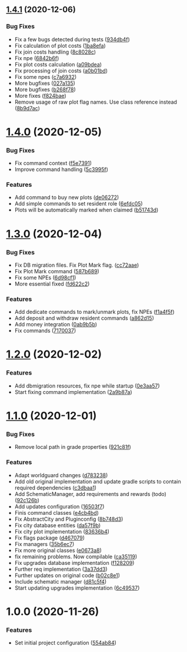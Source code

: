 ## [1.4.1](https://github.com/raidcraft/rccities/compare/v1.4.0...v1.4.1) (2020-12-06)


### Bug Fixes

* Fix a few bugs detected during tests ([934db4f](https://github.com/raidcraft/rccities/commit/934db4f814c838dffb79fcf325fd06c43477448f))
* Fix calculation of plot costs ([1ba8efa](https://github.com/raidcraft/rccities/commit/1ba8efa296fb32781440c7828668a663bf060965))
* Fix join costs handling ([8c8028c](https://github.com/raidcraft/rccities/commit/8c8028cfe3c7d79c8843f9487e5df67c67fca657))
* Fix npe ([6842b6f](https://github.com/raidcraft/rccities/commit/6842b6f0bfdcb50c7fc0db7e36318707655c41fe))
* Fix plot costs calculation ([a09bdea](https://github.com/raidcraft/rccities/commit/a09bdea02fefd5d3fe9d5a840fdf5fedb8b99a87))
* Fix processing of join costs ([a0b01bd](https://github.com/raidcraft/rccities/commit/a0b01bdceadd0f973ee708d59b64adc70bd42b87))
* Fix some npes ([c7a6932](https://github.com/raidcraft/rccities/commit/c7a6932145082a3e6d8f3791d531e34a30128e23))
* More bugfixes ([027a135](https://github.com/raidcraft/rccities/commit/027a1354ccd88b990864af75a8814ec226a5aa5b))
* More bugfixes ([b268f78](https://github.com/raidcraft/rccities/commit/b268f78006a70145c2d3f841046624f450ca4128))
* More fixes ([f824bae](https://github.com/raidcraft/rccities/commit/f824bae6cbe845a6f40538ce3ead7322627b50f4))
* Remove usage of raw plot flag names. Use class reference instead ([8b9d7ac](https://github.com/raidcraft/rccities/commit/8b9d7ac34e306350afc461969e6d2e85f64c56ab))

# [1.4.0](https://github.com/raidcraft/rccities/compare/v1.3.0...v1.4.0) (2020-12-05)


### Bug Fixes

* Fix command context ([f5e7391](https://github.com/raidcraft/rccities/commit/f5e73911d3e80b7683a29645aa9bb1109e115ec0))
* Improve command handling ([5c3995f](https://github.com/raidcraft/rccities/commit/5c3995fbdfa81bc67380c798fe2e405c873b400e))


### Features

* Add command to buy new plots ([de06272](https://github.com/raidcraft/rccities/commit/de062725419dab653f6340d911c05e94b5af8e22))
* Add simple commands to set resident role ([6efdc05](https://github.com/raidcraft/rccities/commit/6efdc05f68dea8c7947262d43538a8c82020274a))
* Plots will be automatically marked when claimed ([b51743d](https://github.com/raidcraft/rccities/commit/b51743d2baadb29724d9633407b720f7562731a2))

# [1.3.0](https://github.com/raidcraft/rccities/compare/v1.2.0...v1.3.0) (2020-12-04)


### Bug Fixes

* Fix DB migration files. Fix Plot Mark flag. ([cc72aae](https://github.com/raidcraft/rccities/commit/cc72aae1f211fd04fb14aa73ee02861971feae80))
* Fix Plot Mark command ([587b689](https://github.com/raidcraft/rccities/commit/587b6891afeaf267134b0aeb648e1c4280ff8864))
* Fix some NPEs ([6d98cf1](https://github.com/raidcraft/rccities/commit/6d98cf1ee3a90e4d5ad5b924d6ee18f96500403d))
* More essential fixed ([fd622c2](https://github.com/raidcraft/rccities/commit/fd622c2a2d6275df8accb0f98da99808ef7ec490))


### Features

* Add dedicate commands to mark/unmark plots, fix NPEs ([f1a4f5f](https://github.com/raidcraft/rccities/commit/f1a4f5ffadf47e851959d236a62f699d4b3649ba))
* Add deposit and withdraw resident commands ([a862d15](https://github.com/raidcraft/rccities/commit/a862d151bd95205812fc125a829a925d44d5d539))
* Add money integration ([0ab9b5b](https://github.com/raidcraft/rccities/commit/0ab9b5bb1f882eec6b6888878a74cec4cb1a003d))
* Fix commands ([7170037](https://github.com/raidcraft/rccities/commit/7170037bc1b540fa3f0b1313f16e0195f9fe7e8a))

# [1.2.0](https://github.com/raidcraft/rccities/compare/v1.1.0...v1.2.0) (2020-12-02)


### Features

* Add dbmigration resources, fix npe while startup ([0e3aa57](https://github.com/raidcraft/rccities/commit/0e3aa57858ff673efde5fb98722c9856107c8969))
* Start fixing command implementation ([2a9b87a](https://github.com/raidcraft/rccities/commit/2a9b87a3d81cea0273d396ea4df77e9aeea77969))

# [1.1.0](https://github.com/raidcraft/rccities/compare/v1.0.0...v1.1.0) (2020-12-01)


### Bug Fixes

* Remove local path in grade properties ([921c81f](https://github.com/raidcraft/rccities/commit/921c81ff749b88133ae91ff84084d8cdf17b243f))


### Features

* Adapt worldguard changes ([d783238](https://github.com/raidcraft/rccities/commit/d783238aefef3d1d382b3fbf6dce09d3305ed1a6))
* Add old original implementation and update gradle scripts to contain required dependencies ([c3dbaa1](https://github.com/raidcraft/rccities/commit/c3dbaa18e6d84fde188ff1eece6b3481224b5a05))
* Add SchematicManager, add requirements and rewards (todo) ([92c126b](https://github.com/raidcraft/rccities/commit/92c126bf7cff0c0dac3bb131651f4e21004a1114))
* Add updates configuration ([16503f7](https://github.com/raidcraft/rccities/commit/16503f72bbdd0ae4ae9d12d51be2468082f05a3c))
* Finis command classes ([e4cb4bd](https://github.com/raidcraft/rccities/commit/e4cb4bdf7a2ddec8dfc38a44edd04e0afaee5539))
* Fix AbstractCity and Pluginconfig ([8b748d3](https://github.com/raidcraft/rccities/commit/8b748d3c1d4aaae51de6e8a6288a31e79a7123d9))
* Fix city database entities ([da57f9b](https://github.com/raidcraft/rccities/commit/da57f9b20ed222ff7b040ebc357379b8e9fd7a93))
* Fix city plot implementation ([83636b4](https://github.com/raidcraft/rccities/commit/83636b4e7ee742053ca709a073ee8847680e4ac6))
* Fix flags package ([d467079](https://github.com/raidcraft/rccities/commit/d46707981b75e6205ef60ea08a56b9b6815f13ca))
* Fix managers ([35b6ec7](https://github.com/raidcraft/rccities/commit/35b6ec7bfca951f1c586986e741668444b4a17f8))
* Fix more original classes ([e0673a8](https://github.com/raidcraft/rccities/commit/e0673a8b7b1f2acf5de574bfd213365f629a7927))
* fix remaining problems. Now compilable ([ca35119](https://github.com/raidcraft/rccities/commit/ca35119a6472714b80717ce27211179e6ed4ed7b))
* Fix upgrades database implementation ([f128209](https://github.com/raidcraft/rccities/commit/f128209b19c5e8c090c3fd3fd27dedc45d64be5b))
* Further req implementation ([3a37dd3](https://github.com/raidcraft/rccities/commit/3a37dd3e4fe67f84f750f701dabff1a30c156084))
* Further updates on original code ([b02c8e1](https://github.com/raidcraft/rccities/commit/b02c8e1ed99e1ba2cdad2cfa00238d98d38fe6a6))
* Include schematic manager ([d81c5f4](https://github.com/raidcraft/rccities/commit/d81c5f4224db19f1d64653810ef084296ef384b0))
* Start updating upgrades implementation ([6c49537](https://github.com/raidcraft/rccities/commit/6c49537df58749e0a47997aa18aa3a6060b4df8b))

# 1.0.0 (2020-11-26)


### Features

* Set initial project configuration ([554ab84](https://github.com/raidcraft/rccities/commit/554ab84ae49f5ff492edc024b00842a43fa625bb))
